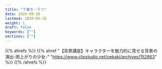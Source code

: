 ```yaml
---
title: "下書き・ラフ"
date: 2020-09-20
lastmod: 2020-09-20
weight: 1
draft: false
keywords: [""]
sections: [""]
---
```


{{% ahrefs %}}
    {{% ahref "【背景講座】キャラクターを魅力的に見せる背景の演出-雨上がりの少女-" "https://www.clipstudio.net/oekaki/archives/152863" %}}
{{% /ahrefs %}}
